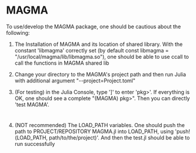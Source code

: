 # MAGMA

To use/develop the MAGMA package, one should be cautious about the following:

1. The Installation of MAGMA and its location of shared library. With the constant 'libmagma' correctly set (by default const libmagma = "/usr/local/magma/lib/libmagma.so"), one should be able to use ccall to call the functions in MAGMA shared lib

2. Change your directory to the MAGMA's project path and then run Julia with additional argument "--project=Project.toml"

3. (For testing) in the Julia Console, type ']' to enter 'pkg>'. If everything is OK, one should see a complete "(MAGMA) pkg>". Then you can directly 'test MAGMA'.

#
4. (NOT recommended) The LOAD_PATH variables. One should push the path to PROJECT/REPOSITORY MAGMA.jl into LOAD_PATH, using 'push!(LOAD_PATH, path/to/the/project)'. And then the test.jl should be able to run successfully
